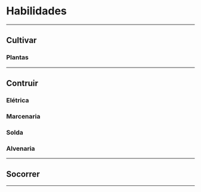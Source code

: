 # Habilidades

---

## Cultivar

### Plantas

---

## Contruir

### Elétrica

### Marcenaria

### Solda

### Alvenaria

---

## Socorrer

---

<script>
            function chacara() {
                Use Dinheiro;
                Use Carteira;

                const carro = ''
                const agua = ''
                const eletricidade = ''
                const esgoto = ''

                // 

                Use Casa;
                Use HabilidadeManutençãoConstrução;
                Use Moveis;

                const cachorro = ''
                const entreterimento = 'livro, Rádio, DVD, TV, Box DVDS, Artesanato(barbante, tecido, madeira), Arte(pintura, vidral)'

                // 

                Use ConstruçãoEFerramentas;
                Use HabilidadeDePlantar;

                const agro = 'café, abóbora, alho, alho poró, feijão, tomate, mandioca, batata, milho, cebola, orégano, limão, banana, mamão, abacate ... etc'
                const armazenamento = 'estrutura, prateleiras, potes de vidro, frizer'
                const galinha = 'galinheiro'
                const peixe = 'lago'
                const abelha = ''
                const gas = ''
                const locomoçãoInterna = ''

            }
            <script/>
